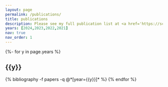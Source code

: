 ```yaml
---
layout: page
permalink: /publications/
title: publications
description: Please see my full publication list at <a href='https://scholar.google.de/citations?user=NNnpxzAAAAAJ'><u>google scholar</u></a>.
years: [2024,2023,2022,2021]
nav: true
nav_order: 1
---
```

<!-- _pages/publications.md -->
<div class="publications">

{%- for y in page.years %}
  <h2 class="year">{{y}}</h2>
  {% bibliography -f papers -q @*[year={{y}}]* %}
{% endfor %}

</div>